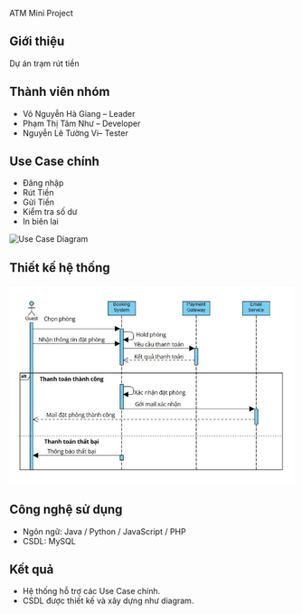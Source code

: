ATM Mini Project
## Giới thiệu
Dự án trạm rút tiền 

## Thành viên nhóm
- Võ Nguyễn Hà Giang – Leader  
- Phạm Thị Tâm Như – Developer  
- Nguyễn Lê Tường Vi– Tester  

## Use Case chính
- Đăng nhập
- Rút Tiền
- Gửi Tiền
- Kiểm tra số dư
- In biên lai  

![Use Case Diagram](use-case.jpg)

## Thiết kế hệ thống
![Sequence Diagram](sequence.jpg)  


## Công nghệ sử dụng
- Ngôn ngữ: Java / Python / JavaScript / PHP  
- CSDL: MySQL  

## Kết quả
- Hệ thống hỗ trợ các Use Case chính.  
- CSDL được thiết kế và xây dựng như diagram.  
